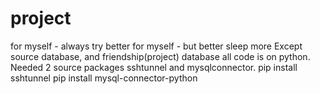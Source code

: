 # project
for myself - always try better
for myself - but better sleep more
Except source database, and friendship(project) database all code is on python.
Needed 2 source packages sshtunnel and mysqlconnector.
pip install sshtunnel
pip install mysql-connector-python
